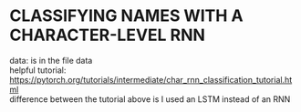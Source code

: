 # CLASSIFYING NAMES WITH A CHARACTER-LEVEL RNN

data: is in the file data  
helpful tutorial: https://pytorch.org/tutorials/intermediate/char_rnn_classification_tutorial.html  
difference between the tutorial above is I used an LSTM instead of an RNN
